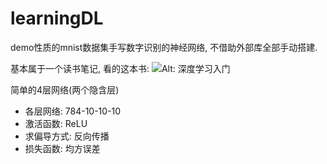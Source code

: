 # learningDL
demo性质的mnist数据集手写数字识别的神经网络, 不借助外部库全部手动搭建.

基本属于一个读书笔记, 看的这本书: ![Alt: 深度学习入门](https://img3.doubanio.com/view/subject/l/public/s29815955.jpg)

简单的4层网络(两个隐含层)
- 各层网络: 784-10-10-10
- 激活函数: ReLU
- 求偏导方式: 反向传播
- 损失函数: 均方误差
